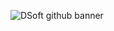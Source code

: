 ![DSoft github banner](https://user-images.githubusercontent.com/108980710/212328194-68ac5bf7-e06d-46ca-9891-71c14413be8b.jpg)
